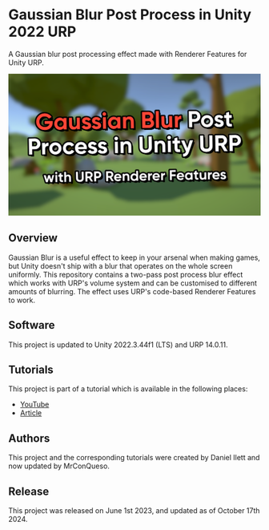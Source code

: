 # Gaussian Blur Post Process in Unity 2022 URP

A Gaussian blur post processing effect made with Renderer Features for Unity URP.

![Blur banner](banner.png)

## Overview

Gaussian Blur is a useful effect to keep in your arsenal when making games, but Unity doesn't ship with a blur that operates on the whole screen uniformly. This repository contains a two-pass post process blur effect which works with URP's volume system and can be customised to different amounts of blurring. The effect uses URP's code-based Renderer Features to work.

## Software

This project is updated to Unity 2022.3.44f1 (LTS) and URP 14.0.11.

## Tutorials

This project is part of a tutorial which is available in the following places:

- [YouTube](https://www.youtube.com/watch?v=AlCuc58z7E8)
- [Article](https://danielilett.com/2023-06-01-tut6-6-gaussian-blur/)

## Authors

This project and the corresponding tutorials were created by Daniel Ilett and now updated by MrConQueso.

## Release

This project was released on June 1st 2023, and updated as of October 17th 2024.
